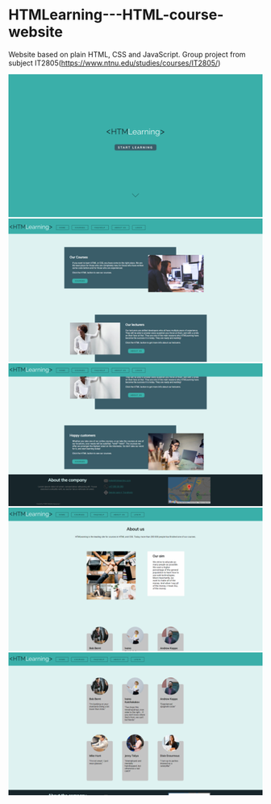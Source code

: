 # HTMLearning---HTML-course-website
Website based on plain HTML, CSS and JavaScript. Group project from subject IT2805(https://www.ntnu.edu/studies/courses/IT2805/)

<img width="700" alt="<Main page" src="1.png">
<img width="700" alt="<Main page" src="2.png">
<img width="700" alt="<Main page" src="3.png">
<img width="700" alt="<Main page" src="4.png">
<img width="700" alt="<Main page" src="5.png">

